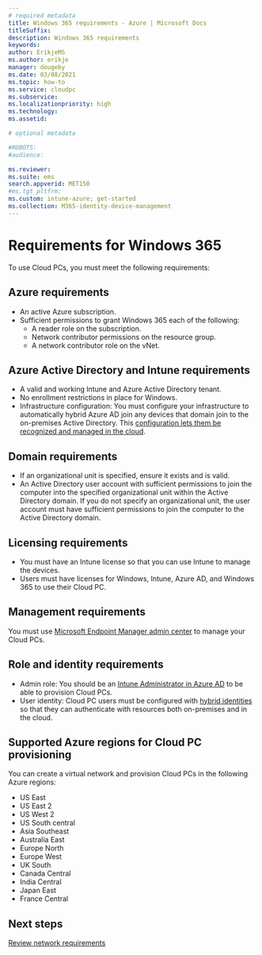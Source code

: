 ```yaml
---
# required metadata
title: Windows 365 requirements - Azure | Microsoft Docs
titleSuffix:
description: Windows 365 requirements
keywords:
author: ErikjeMS  
ms.author: erikje
manager: dougeby
ms.date: 03/08/2021
ms.topic: how-to
ms.service: cloudpc
ms.subservice:
ms.localizationpriority: high
ms.technology:
ms.assetid: 

# optional metadata

#ROBOTS:
#audience:

ms.reviewer: 
ms.suite: ems
search.appverid: MET150
#ms.tgt_pltfrm:
ms.custom: intune-azure; get-started
ms.collection: M365-identity-device-management
---
```


# Requirements for Windows 365

To use Cloud PCs, you must meet the following requirements:

## Azure requirements

- An active Azure subscription.
- Sufficient permissions to grant Windows 365 each of the following:
  - A reader role on the subscription.
  - Network contributor permissions on the resource group.
  - A network contributor role on the vNet.

## Azure Active Directory and Intune requirements

- A valid and working Intune and Azure Active Directory tenant.
- No enrollment restrictions in place for Windows.
- Infrastructure configuration: You must configure your infrastructure to automatically hybrid Azure AD join any devices that domain join to the on-premises Active Directory. This [configuration lets them be recognized and managed in the cloud](/azure/active-directory/devices/overview).

## Domain requirements

- If an organizational unit is specified, ensure it exists and is valid.
- An Active Directory user account with sufficient permissions to join the computer into the specified organizational unit within the Active Directory domain. If you do not specify an organizational unit, the user account must have sufficient permissions to join the computer to the Active Directory domain.

## Licensing requirements

- You must have an Intune license so that you can use Intune to manage the devices.
- Users must have licenses for Windows, Intune, Azure AD, and Windows 365 to use their Cloud PC.

## Management requirements

You must use [Microsoft Endpoint Manager admin center](https://admin.microsoft.com/) to manage your Cloud PCs.

## Role and identity requirements

- Admin role: You should be an [Intune Administrator in Azure AD](/azure/active-directory/users-groups-roles/directory-assign-admin-roles#intune-administrator) to be able to provision Cloud PCs.
- User identity: Cloud PC users must be configured with [hybrid identities](/azure/active-directory/hybrid/whatis-hybrid-identity) so that they can authenticate with resources both on-premises and in the cloud.

## Supported Azure regions for Cloud PC provisioning

You can create a virtual network and provision Cloud PCs in the following Azure regions:

- US East
- US East 2
- US West 2
- US South central
- Asia Southeast
- Australia East
- Europe North
- Europe West
- UK South
- Canada Central
- India Central
- Japan East
- France Central

<!-- ########################## -->
## Next steps

[Review network requirements](requirements-network.md)